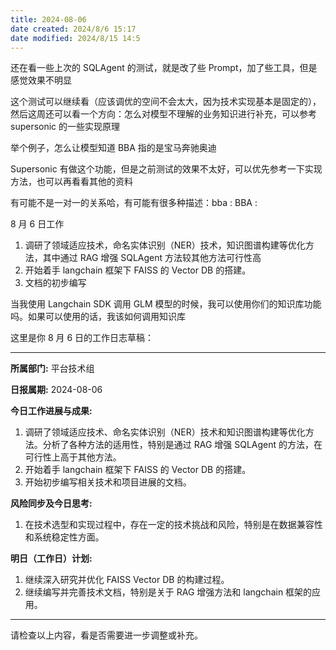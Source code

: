 ```yaml
---
title: 2024-08-06
date created: 2024/8/6 15:17
date modified: 2024/8/15 14:5
---
```


还在看一些上次的 SQLAgent 的测试，就是改了些 Prompt，加了些工具，但是感觉效果不明显

这个测试可以继续看（应该调优的空间不会太大，因为技术实现基本是固定的），然后这周还可以看一个方向：怎么对模型不理解的业务知识进行补充，可以参考 supersonic 的一些实现原理

举个例子，怎么让模型知道 BBA 指的是宝马奔驰奥迪

Supersonic 有做这个功能，但是之前测试的效果不太好，可以优先参考一下实现方法，也可以再看看其他的资料

有可能不是一对一的关系哈，有可能有很多种描述：bba : BBA :

8 月 6 日工作

1. 调研了领域适应技术，命名实体识别（NER）技术，知识图谱构建等优化方法，其中通过 RAG 增强 SQLAgent 方法较其他方法可行性高
2. 开始着手 langchain 框架下 FAISS 的 Vector DB 的搭建。
3. 文档的初步编写

当我使用 Langchain SDK 调用 GLM 模型的时候，我可以使用你们的知识库功能吗。如果可以使用的话，我该如何调用知识库

这里是你 8 月 6 日的工作日志草稿：

---

**所属部门:** 平台技术组

**日报属期:** 2024-08-06

**今日工作进展与成果:**
1. 调研了领域适应技术、命名实体识别（NER）技术和知识图谱构建等优化方法。分析了各种方法的适用性，特别是通过 RAG 增强 SQLAgent 的方法，在可行性上高于其他方法。
2. 开始着手 langchain 框架下 FAISS 的 Vector DB 的搭建。
3. 开始初步编写相关技术和项目进展的文档。

**风险同步及今日思考:**
1. 在技术选型和实现过程中，存在一定的技术挑战和风险，特别是在数据兼容性和系统稳定性方面。

**明日（工作日）计划:**
1. 继续深入研究并优化 FAISS Vector DB 的构建过程。
2. 继续编写并完善技术文档，特别是关于 RAG 增强方法和 langchain 框架的应用。

---

请检查以上内容，看是否需要进一步调整或补充。